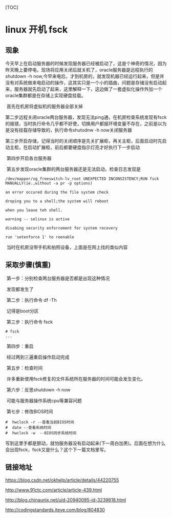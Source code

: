 [TOC]

# linux 开机 fsck

## 现象

​	今天早上在启动服务器的时候发现服务器已经被启动了，这是个神奇的情况，因为昨天晚上要停电，现场将应用关闭后就关机了，oracle服务器是远程执行的shutdown -h now,今早来电后，才到机房的，就发现机器已经运行起来，但是并没有对系统做来电启动的操作，这其实只是一个小的插曲，问题是存储没有启动起来，服务器就先启动了起来，这里解释一下，这边做了一套虚拟化操作外加一个oracle集群都是在存储上实现硬盘挂载。

​	首先在机房将虚拟机的服务器全部关掉

​	第二步远程关闭oracle两台服务器，发现无法ping通，在机房检查系统发现有fsck的报错，当时执行命令几乎都不好使，切换用户都报环境变量不存在，之前是以为是没有挂载存储导致的，执行命令shutodnw -h now关闭服务器

​	第三步开启存储，记得当时的关闭顺序是先关扩展柜，再关主柜，后面启动时先启动主柜，在启动扩展柜，前后都要硬盘指示灯亮才好执行下一步启动

​	第四步开启各台服务器

​	第五步发现oracle集群的两台服务器还是无法启动，检查日志发现是

```
/dev/mapper/vg_freeswitch-lv_root UNEXPECTED INCONSISTENCY;RUN fsck MANUALLY(ie.,without -a pr -p options)

an error occured during the file system check

droping you to a shell;the system will reboot

when you leave teh shell.

warning -- selinux is active

disabing security enforcement for system recovery

run 'setenforce 1' to reenable
```

​	当时在机房没带手机和拍照设备，上面是在网上找的类似内容

## 采取步骤(慎重)



​	第一步：分别检查两台服务器是否都是出现这种情况

​	发现都发生了

​	第二步：执行命令 df -Th

​	记得是boot分区

​	第三步：执行命令 fsck

```
# fsck
...
```

​	第四步：重启

​	经过两到三遍重启操作启动完成

​	第五步：检查时间

​	许多重新使用fsck修复的文件系统所在服务器的时间可能会发生变化。

​	第六步：反思shutdown -h now

​	可能与服务器操作系统cpu等兼容问题

​	第七步：修改BIOS时间

```
#  hwclock -r --查看当前BIOS时间
#  date --查看系统时间
#  hwclock -w  --BIOS同步系统时间
```

​	写到这里手都是颤动，就怕服务器没有启动起来(下一周白加黑)。后面在想为什么会出现fsck，fsck又是什么？这个下一篇文档里写。



## 链接地址

https://blog.csdn.net/okhelp/article/details/44220755

http://www.91ctc.com/article/article-439.html

http://blog.chinaunix.net/uid-20940095-id-3239618.html

http://codingstandards.iteye.com/blog/804830



​	

